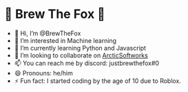 # 🦊 Brew The Fox 🦊

- 👋 Hi, I’m @BrewTheFox
- 👀 I’m interested in Machine learning
- 🌱 I’m currently learning Python and Javascript
- 💞️ I’m looking to collaborate on [ArcticSoftworks](https://github.com/ArcticSoftworks)
- 📫 You can reach me by discord: justbrewthefox#0
- 😄 Pronouns: he/him
- ⚡ Fun fact: I started coding by the age of 10 due to Roblox.

<!---
BrewTheFox/BrewTheFox is a ✨ special ✨ repository because its `README.md` (this file) appears on your GitHub profile.
You can click the Preview link to take a look at your changes.
--->
